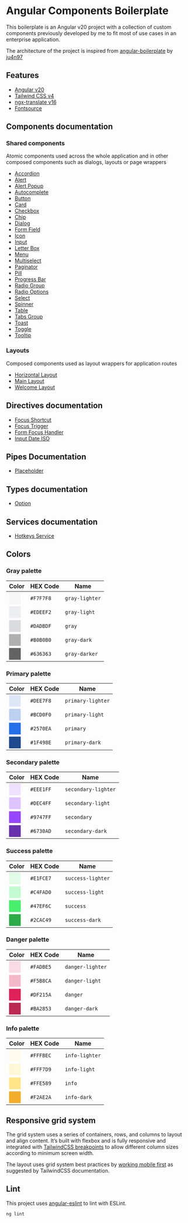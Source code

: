 # Angular Components Boilerplate

This boilerplate is an Angular v20 project with a collection of custom components previously developed by me to fit most of use cases in an enterprise application.

The architecture of the project is inspired from [angular-boilerplate](https://github.com/ju4n97/angular-boilerplate) by [ju4n97](https://github.com/ju4n97)

## Features

- [Angular v20](https://angular.dev/)
- [Tailwind CSS v4](https://tailwindcss.com/)
- [ngx-translate v16](https://ngx-translate.org/)
- [Fontsource](https://fontsource.org/)

## Components documentation

### Shared components

Atomic components used across the whole application and in other composed components such as dialogs, layouts or page wrappers

- [Accordion](./src/app/lib/components/accordion/accordion.md)
- [Alert](./src/app/lib/components/alert/alert.md)
- [Alert Popup](./src/app/lib/components/alert-popup/alert-popup.md)
- [Autocomplete](./src/app/lib/components/autocomplete/autocomplete.md)
- [Button](./src/app/lib/components/button/button.md)
- [Card](./src/app/lib/components/card/card.md)
- [Checkbox](./src/app/lib/components/checkbox/checkbox.md)
- [Chip](./src/app/lib/components/chip/chip.md)
- [Dialog](./src/app/lib/components/dialog/dialog.md)
- [Form Field](./src/app/lib/components/form-field/form-field.md)
- [Icon](./src/app/lib/components/icon/icon.md)
- [Input](./src/app/lib/components/input/input.md)
- [Letter Box](./src/app/lib/components/letter-box/letter-box.md)
- [Menu](./src/app/lib/components/menu/menu.md)
- [Multiselect](./src/app/lib/components/multiselect/multiselect.md)
- [Paginator](./src/app/lib/components/paginator/paginator.md)
- [Pill](./src/app/lib/components/pill/pill.md)
- [Progress Bar](./src/app/lib/components/progress-bar/progress-bar.md)
- [Radio Group](./src/app/lib/components/radio-group/radio-group.md)
- [Radio Options](./src/app/lib/components/radio-options/radio-options.md)
- [Select](./src/app/lib/components/select/select.md)
- [Spinner](./src/app/lib/components/spinner/spinner.md)
- [Table](./src/app/lib/components/table/table.md)
- [Tabs Group](./src/app/lib/components/tabs-group/tabs-group.md)
- [Toast](./src/app/lib/components/toast/toast.md)
- [Toggle](./src/app/lib/components/toggle/toggle.md)
- [Tooltip](./src/app/lib/components/tooltip/tooltip.md)

### Layouts

Composed components used as layout wrappers for application routes

- [Horizontal Layout](./src/app/lib/layouts/horizontal-layout/horizontal-layout.component.md)
- [Main Layout](./src/app/lib/layouts/main-layout/main-layout.component.md)
- [Welcome Layout](./src/app/lib/layouts/welcome-layout/welcome-layout.component.md)

## Directives documentation

- [Focus Shortcut](./src/app/lib/directives/focus-shortcut.directive.md)
- [Focus Trigger](./src/app/lib/directives/focus-trigger.directive.md)
- [Form Focus Handler](./src/app/lib/directives/form-focus-handler.directive.md)
- [Input Date ISO](./src/app/lib/directives/input-date-iso.directive.md)

## Pipes Documentation

- [Placeholder](./src/app/lib/pipes/placeholder.md)

## Types documentation

- [Option](./src/app/lib/types/option.md)

## Services documentation

- [Hotkeys Service](./src/app/lib/services/hot-keys.service.md)

## Colors

### Gray palette

| Color                                                                    | HEX Code  | Name           |
| ------------------------------------------------------------------------ | --------- | -------------- |
| <div style="width: 32px; height: 32px; background-color: #F7F7F8"></div> | `#F7F7F8` | `gray-lighter` |
| <div style="width: 32px; height: 32px; background-color: #EDEEF2"></div> | `#EDEEF2` | `gray-light`   |
| <div style="width: 32px; height: 32px; background-color: #DADBDF"></div> | `#DADBDF` | `gray`         |
| <div style="width: 32px; height: 32px; background-color: #B0B0B0"></div> | `#B0B0B0` | `gray-dark`    |
| <div style="width: 32px; height: 32px; background-color: #636363"></div> | `#636363` | `gray-darker`  |

### Primary palette

| Color                                                                    | HEX Code  | Name              |
| ------------------------------------------------------------------------ | --------- | ----------------- |
| <div style="width: 32px; height: 32px; background-color: #DEE7F8"></div> | `#DEE7F8` | `primary-lighter` |
| <div style="width: 32px; height: 32px; background-color: #BCD0F0"></div> | `#BCD0F0` | `primary-light`   |
| <div style="width: 32px; height: 32px; background-color: #2570EA"></div> | `#2570EA` | `primary`         |
| <div style="width: 32px; height: 32px; background-color: #1F498E"></div> | `#1F498E` | `primary-dark`    |

### Secondary palette

| Color                                                                    | HEX Code  | Name                |
| ------------------------------------------------------------------------ | --------- | ------------------- |
| <div style="width: 32px; height: 32px; background-color: #EEE1FF"></div> | `#EEE1FF` | `secondary-lighter` |
| <div style="width: 32px; height: 32px; background-color: #DEC4FF"></div> | `#DEC4FF` | `secondary-light`   |
| <div style="width: 32px; height: 32px; background-color: #9747FF"></div> | `#9747FF` | `secondary`         |
| <div style="width: 32px; height: 32px; background-color: #6730AD"></div> | `#6730AD` | `secondary-dark`    |

### Success palette

| Color                                                                    | HEX Code  | Name              |
| ------------------------------------------------------------------------ | --------- | ----------------- |
| <div style="width: 32px; height: 32px; background-color: #E1FCE7"></div> | `#E1FCE7` | `success-lighter` |
| <div style="width: 32px; height: 32px; background-color: #C4FAD0"></div> | `#C4FAD0` | `success-light`   |
| <div style="width: 32px; height: 32px; background-color: #47EF6C"></div> | `#47EF6C` | `success`         |
| <div style="width: 32px; height: 32px; background-color: #2CAC49"></div> | `#2CAC49` | `success-dark`    |

### Danger palette

| Color                                                                    | HEX Code  | Name             |
| ------------------------------------------------------------------------ | --------- | ---------------- |
| <div style="width: 32px; height: 32px; background-color: #FADBE5"></div> | `#FADBE5` | `danger-lighter` |
| <div style="width: 32px; height: 32px; background-color: #F5B8CA"></div> | `#F5B8CA` | `danger-light`   |
| <div style="width: 32px; height: 32px; background-color: #DF215A"></div> | `#DF215A` | `danger`         |
| <div style="width: 32px; height: 32px; background-color: #BA2853"></div> | `#BA2853` | `danger-dark`    |

### Info palette

| Color                                                                    | HEX Code  | Name           |
| ------------------------------------------------------------------------ | --------- | -------------- |
| <div style="width: 32px; height: 32px; background-color: #FFFBEC"></div> | `#FFFBEC` | `info-lighter` |
| <div style="width: 32px; height: 32px; background-color: #FFF7D9"></div> | `#FFF7D9` | `info-light`   |
| <div style="width: 32px; height: 32px; background-color: #FFE589"></div> | `#FFE589` | `info`         |
| <div style="width: 32px; height: 32px; background-color: #F2AE2A"></div> | `#F2AE2A` | `info-dark`    |

## Responsive grid system

The grid system uses a series of containers, rows, and columns to layout and align content. It’s built with flexbox and is fully responsive and integrated with [TailwindCSS breakpoints](https://tailwindcss.com/docs/responsive-design) to allow different column sizes according to minimum screen width.

The layout uses grid system best practices by [working mobile first](https://tailwindcss.com/docs/responsive-design#working-mobile-first) as suggested by TailwindCSS documentation.

## Lint

This project uses [angular-eslint](https://github.com/angular-eslint/angular-eslint#readme) to lint with ESLint.

```bash
ng lint
```
